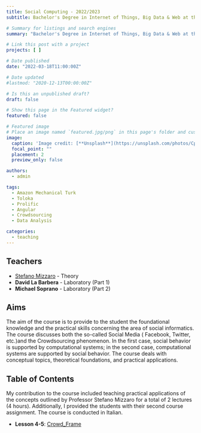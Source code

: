 ```yaml
---
title: Social Computing - 2022/2023
subtitle: Bachelor's Degree in Internet of Things, Big Data & Web at the University of Udine, Academic Year 2022/2023

# Summary for listings and search engines
summary: "Bachelor's Degree in Internet of Things, Big Data & Web at the University of Udine. Academic Year 2022/2023. Lectures: 2. Hours: 4"

# Link this post with a project
projects: [ ]

# Date published
date: "2022-03-18T11:00:00Z"

# Date updated
#lastmod: "2020-12-13T00:00:00Z"

# Is this an unpublished draft?
draft: false

# Show this page in the Featured widget?
featured: false

# Featured image
# Place an image named `featured.jpg/png` in this page's folder and customize its options here.
image:
  caption: 'Image credit: [**Unsplash**](https://unsplash.com/photos/CpkOjOcXdUY)'
  focal_point: ""
  placement: 2
  preview_only: false

authors:
  - admin

tags:
  - Amazon Mechanical Turk
  - Toloka
  - Prolific
  - Angular
  - Crowdsourcing
  - Data Analysis

categories:
  - teaching
---
```


## Teachers

- [Stefano Mizzaro](https://users.dimi.uniud.it/~stefano.mizzaro/ "Stefano Mizzaro") - Theory
- **David La Barbera** - Laboratory (Part 1)
- **Michael Soprano** - Laboratory (Part 2)

## Aims

The aim of the course is to provide to the student the foundational knowledge and the practical skills concerning the area of social informatics. The course discusses both the so-called Social Media (
Facebook, Twitter, etc.)and the Crowdsourcing phenomenon. In the first case, social behavior is supported by computational systems; in the second case, computational systems are supported by social
behavior. The course deals with conceptual topics, theoretical foundations, and practical applications.

## Table of Contents

My contribution to the course included teaching practical applications of the concepts outlined by Professor Stefano Mizzaro for a total of 2 lectures (4 hours). Additionally, I provided the students
with their second course assignment. The course is conducted in Italian.

- **Lesson 4-5**: [Crowd_Frame](https://www.dropbox.com/scl/fi/4rmiryatmpzhyrcmejuyb/SC_MS_4_Crowd_Frame.pptx?rlkey=1cd5jhx1n2fi491qvkagau3un&dl=0)  
